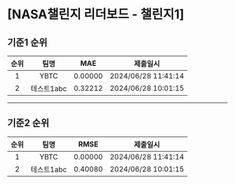# [NASA챌린지 리더보드 - 챌린지1]
## 기준1 순위
| 순위 | 팀명 | MAE | 제출일시 |
|:----:|:----:|:-----:|:----:|
| 1 | YBTC | 0.00000 | 2024/06/28 11:41:14 |
| 2 | 테스트1abc | 0.32212 | 2024/06/28 10:01:15 |
___
## 기준2 순위
| 순위 | 팀명 | RMSE | 제출일시 |
|:----:|:----:|:-----:|:----:|
| 1 | YBTC | 0.00000 | 2024/06/28 11:41:14 |
| 2 | 테스트1abc | 0.40080 | 2024/06/28 10:01:15 |
